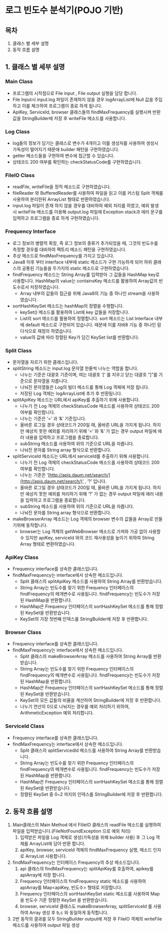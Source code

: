# 로그 빈도수 분석기(POJO 기반)

## 목차

1. 클래스 별 세부 설명
2. 동작 흐름 설명

## 1. 클래스 별 세부 설명

### **Main Class**

- 프로그램의 시작점으로 File input , File output 실행을 담당 합니다.
- File Input시 input.log 파일이 존재하지 않을 경우 logArrayList에 Null 값을 주입하고 이를 체크하여 프로그램이 종료 하게 됩니다.
- ApiKey, ServiceId, browser 클래스들의 findMaxFrequency를 실행시켜 반환값을 StringBuilder에 저장 후 writeFile 메소드를 사용합니다.

### **Log Class**

- log들의 정보가 담기는 클래스로 변수가 4개이고 이를 생성자를 사용하여 생성시 가독성이 떨어지기 때문에  builder 패턴을 구현하였습니다.
- getter 메소드들을 구현하여 변수에 접근할 수 있습니다.
- 상태코드 200 여부를 확인하는 checkStatusCode를 구현하였습니다.

### **FileIO Class**

- readFile, writeFile을 정적 메소드로 구현하였습니다.
- fileReader 와 BufferedReader를 사용하여 파일을 읽고 이를 커스텀 Split 객체를 사용하여 분리한뒤 ArrayList<Log> 형태로 반환하였습니다.
- input.log 파일이 존재 하지 않을 경우를 대비하여 예외 처리를 하였고, 예외 발생 시 writeFile 메소드를 이용해 output.log 파일에 Exception stack과 에러 문구를 입력하고 프로그램을 종료 하게 구현하였습니다.

### **Frequency Interface**

- 로그 정보의 병렬적 확장, 즉 로그 정보의 종류가 추가되었을 때, 그것의 빈도수를 측정할 경우를 대비하여 팩토리 메소드 패턴을 구현하였습니다.
- 추상 메소드로 findMaxFrequency를 가지고 있습니다.
- Java8 이후 부터 interface 내부에 static 메소드가 구현 가능하게 되어 하위 클래스의 공통된 기능들을 두가지의 static 메소드로 구현하였습니다.
- findFrequency 메소드는 String Array를 입력받아 그 값들을 HashMap key로 사용합니다. HashMap의 value는 containsKey 메소드를 활용하여 Array값의 빈도수로서 저장하였습니다.
    - Array 내부의 값들의 접근을 위해 Java8의 기능 중 하나인 stream을 사용하였습니다.
- sortHashKeySet 메소드는 hashMap의 정렬을 수행합니다.
    - keySet() 메소드를 활용하여 List에 key 값들을 저장합니다.
    - List의 sort 메소드를 활용하여 정렬합니다. sort 메소드는 List Interface 내부에 default 메소드로 구현되어 있습니다. 때문에 이를 자바8 기능 중 하나인 람다식으로 재정의 하였습니다.
    - value의 값에 따라 정렬된 Key가 담긴 KeySet list를 반환합니다.

### Split Class

- 문자열을 자르기 위한 클래스입니다.
- splitString 메소드는 input.log 문자열 한줄씩 나누는 역할을 합니다.
    - 나누는 기준은 대괄호 기준이며, 여는 대괄호 ‘[’ 를 지우고 닫는 대괄호 “]”를 기준으로  문자열을 자릅니다.
    - 나눠진 문자열들은 Log의 빌더 메소드를 통해 Log 객체에 저장 됩니다.
    - 저장된 Log 객체는 logArrayList에 추가 후 반환됩니다.
- splitApiKey 메소드는 URL에서 apiKey를 추출하기 위해 사용합니다.
    - 나누기 전 Log 객체의 checkStatusCode 메소드를 사용하여 상태코드 200 여부를 확인합니다.
    - 나누는 기준은 ‘=’ 과 ‘&’ 기준입니다.
    - 올바른 로그일 경우 상태코드가 200일 때, 올바른 URL을 가지게 됩니다. 하지만 예상치 못한 예외를 처리하기 위해 ‘=’ 와 ‘&’ 가 없는 경우 output 파일에 에러 내용을 입력하고 프로그램을 종료합니다.
    - subString 메소드를 사용하여 위의 기준으로 URL을 자릅니다.
    - 나눠진 문자를 String array 형식으로 반환합니다.
- splitServiceId 메소드는 URL에서 serviceId를 추출하기 위해 사용합니다.
    - 나누기 전 Log 객체의 checkStatusCode 메소드를 사용하여 상태코드 200 여부를 확인합니다.
    - 나누는 기준은  ’[http://apis.daum.net/search/](http://apis.daum.net/search/)’ ,  ‘?’ 입니다.
    - 올바른 로그일 경우 상태코드가 200일 때, 올바른 URL을 가지게 됩니다. 하지만 예상치 못한 예외를 처리하기 위해 ‘?’ 가 없는 경우 output 파일에 에러 내용을 입력하고 프로그램을 종료합니다.
    - subString 메소드를 사용하여  위의 기준으로 URL을 자릅니다.
    - 나눠진 문자를 String array 형식으로 반환합니다.
- makeBrowserArray 메소드는 Log 객체의 browser 변수의 값들을 Array로 만들기위해 동작합니다.
    - browser는  Log 객체의 getWebBrowser 메소드로 가져와 가공 없이 사용할 수 있지만 apiKey, serviceId 와의  코드 재사용성을 높이기 위하여 String Array 형태로 변환하였습니다.

### ApiKey Class

- Frequency interface를 상속한 클래스입니다.
- findMaxFrequency는 interface에서 상속한 메소드입니다.
    - Split 클래스의 splitApiKey 메소드를 사용하여 String Array를 반환받습니다.
    - String Array는 빈도수를 찾기 위한 Frequency 인터페이스의 findFrequency의 메개변수로 사용됩니다. findFrequency는 빈도수가 저장된 HashMap을 반환합니다.
    - HashMap은 Frequency 인터페이스의 sortHashKeySet 메소드를 통해 정렬된 KeySet을 반환받습니다.
    - KeySet의 가장 첫번째 인덱스를 StringBuilder에 저장 후 반환합니다.

### **Browser Class**

- Frequency interface를 상속한 클래스입니다.
- findMaxFrequency는 interface에서 상속한 메소드입니다.
    - Split 클래스의 makeBrowserArray 메소드를 사용하여 String Array를 반환받습니다.
    - String Array는 빈도수를 찾기 위한 Frequency 인터페이스의 findFrequency의 메개변수로 사용됩니다. findFrequency는 빈도수가 저장된 HashMap을 반환합니다.
    - HashMap은 Frequency 인터페이스의 sortHashKeySet 메소드를 통해 정렬된 KeySet을 반환받습니다.
    - KeySet의 모든 값들의 비율을 계산하여 StringBuilder에 저장 후 반환합니다.
    - 나누기 연산의 0으로 나눠지는 경우를 예외 처리하기 위하여, ArithmeticException 예외 처리합니다.

### **ServiceId Class**

- Frequency interface를 상속한 클래스입니다.
- findMaxFrequency는 interface에서 상속한 메소드입니다.
    - Split 클래스의 splitServicedId 메소드를 사용하여 String Array를 반환받습니다.
    - String Array는 빈도수를 찾기 위한 Frequency 인터페이스의 findFrequency의 메개변수로 사용됩니다. findFrequency는 빈도수가 저장된 HashMap을 반환합니다.
    - HashMap은 Frequency 인터페이스의 sortHashKeySet 메소드를 통해 정렬된 KeySet을 반환받습니다.
    - 정렬된 KeySet 중 0~2 까지의 인덱스를 StringBuilder에 저장 후 반환합니다.

## 2. 동작 흐름 설명

1. Main클래스의  Main Method 에서 FIileIO 클래스의 readFile 메소드를 실행하여 파일을 입력받습니다.(FileNotFoundException 으로 예외 처리)
    1. 입력받은 파일을  Log 객체로 생성(가독성을 위해 builder 사용) 후 그 Log 객체를 ArrayList에 담아 반환 합니다.
    2. apiKey, browser, serviceId 객체의 findMaxFrequency 실행, 메소드 인자로 ArrayList<Log> 사용합니다.
2. findMaxFrequency는 인터페이스 Frequency의 추상 메소드입니다.
    1. api 클래스의  findMaxFrequency는 splitApiKey를 호출하여, apikey를 apiArray에 저장 합니다.
    2. Frequency 인터페이스의  findFrequency static 메소드를 사용하여  apiArray를 Map<apiKey, 빈도수> 형태로 저장합니다.
    3. Frequency 인터페이스의 sortHashKeySet static 메소드를 사용하여 Map을 빈도수 기준 정렬한 KeySet 을 반환받습니다.
    4. browser, serviceId 클래스도 makeBrowserArray, splitServiceId 를 사용하여 Array 생성 후 b,c 와 동일하게 동작합니다.
3. 2번 동작의 결과를  모두 StringBuilder output에 저장 후 FileIO 객체의 writeFile 메소드를 사용하여 output 파일 생성